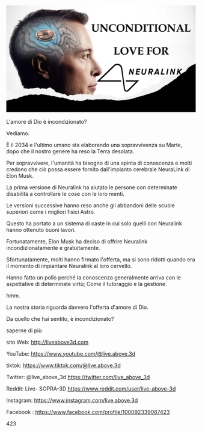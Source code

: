 ![Video cover image](../cover.jpeg "cover-photo")

L'amore di Dio è incondizionato?

Vediamo.

È il 2034 e l'ultimo umano sta elaborando una sopravvivenza su Marte, dopo che il nostro genere ha reso la Terra desolata.

Per sopravvivere, l'umanità ha bisogno di una spinta di conoscenza e molti credono che ciò possa essere fornito dall'impianto cerebrale NeuraLink di Elon Musk.

La prima versione di Neuralink ha aiutato le persone con determinate disabilità a controllare le cose con le loro menti.

Le versioni successive hanno reso anche gli abbandoni delle scuole superiori come i migliori fisici Astro.

Questo ha portato a un sistema di caste in cui solo quelli con Neuralink hanno ottenuto buoni lavori.

Fortunatamente, Elon Musk ha deciso di offrire Neuralink incondizionatamente e gratuitamente.

Sfortunatamente, molti hanno firmato l'offerta, ma si sono ridotti quando era il momento di impiantare Neuralink al loro cervello.

Hanno fatto un pollo perché la conoscenza generalmente arriva con le aspettative di determinate virtù; Come il tutoraggio e la gestione.

hmm.

La nostra storia riguarda davvero l'offerta d'amore di Dio.

Da quello che hai sentito, è incondizionato?

saperne di più

sito Web: http://liveabove3d.com

YouTube: https://www.youtube.com/@live.above.3d

tiktok: https://www.tiktok.com/@live.above.3d

Twitter: @live_above_3d https://twitter.com/live_above_3d

Reddit: Live- SOPRA-3D https://www.reddit.com/user/live-above-3d

Instagram: https://www.instagram.com/live.above.3d

Facebook : https://www.facebook.com/profile/100092339087423

423